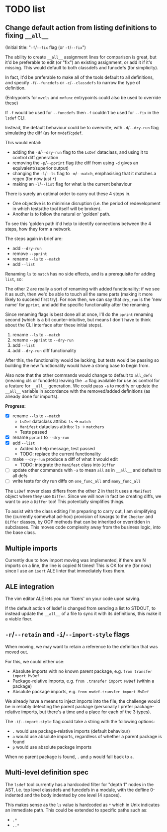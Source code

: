 # TODO list

## Change default action from listing definitions to fixing `__all__`

(Initial title: "`-f`/`--fix` flag (or `-f`/`--fix`")

The ability to create `__all__` assignment lines for comparison is great,
but it'd be preferable to edit (or "fix") an existing assignment, or add it if it's missing.
This would default to both classdefs and funcdefs (for simplicity).

In fact, it'd be preferable to make all of the tools default to all definitions, and specify
`-f`/`--funcdefs` or `-c`/`--classdefs` to narrow the type of definition.

(Entrypoints for `mvcls` and `mvfunc` entrypoints could also be used to override these)

If `-f` would be used for `--funcdefs` then `-f` couldn't be used for `--fix` in the `lsdef` CLI.

Instead, the default behaviour could be to overwrite,
with `-d`/`--dry-run` flag simulating the diff (as for `mvdef`/`cpdef`.

This would entail:

- adding the `-d`/`--dry-run` flag to the `LsDef` dataclass, and using it to control diff generation
- removing the `-p`/`--pprint` flag (the diff from using `-d` gives an equivalent/superior output)
- changing the `-l`/`--ls` flag to `-m`/`--match`, emphasising that it matches a regex (for now just `*`)
- making an `-l`/`--list` flag for what is the current behaviour

There is surely an optimal order to carry out these 4 steps in.

- One objective is to minimise disruption (i.e. the period of redevelopment in which tests/the tool itself will be broken).
- Another is to follow the natural or 'golden' path.

To see this 'golden path it'd help to identify connections between the 4 steps, how they form a network.

The steps again in brief are:

- add `--dry-run`
- remove `--pprint`
- rename `--ls` to `--match`
- add `--list`

Renaming `ls` to `match` has no side effects, and is a prerequisite for adding `list`, so:

The other 2 are really a sort of renaming with added functionality: if we see it as such,
then we'd be able to touch all the same parts (making it more likely to succeed first try).
For now then, we can say that `dry_run` is the 'new name' for `pprint`, and add the specific
functionality after the renaming.

Since renaming flags is best done all at once, I'll do the `pprint` renaming second (which is a bit
counter-intuitive, but means I don't have to think about the CLI interface after these initial steps).

1. rename `--ls` to `--match`
2. rename `--pprint` to `--dry-run`
3. add `--list`
4. add `--dry-run` diff functionality

After this, the functionality would be lacking, but tests would be passing so building the new
functionality would have a strong base to begin from.

Also note that the other commands would change to default to `all_defs` (meaning cls or funcdefs)
leaving the `-a` flag available for use as control for a feature for `__all__` generation.
We could pass `-a` to modify or update the `__all__` variable in accordance with the removed/added
definitions (as already done for imports).

**Progress:**

- [x] rename `--ls` to `--match`
  - `LsDef` dataclass attribs: `ls` -> `match`
  - `Manifest` dataclass attribs: `ls` -> `matchers`
  - Tests passed
- [x] rename `pprint` to `--dry-run`
- [x] add `--list`
  - Added to help message, test passed
  - TODO: replace the current functionality
- [ ] make `--dry-run` produce a diff of what it would edit
  - TODO: integrate the `Manifest` class into `Differ`
- [ ] update other commands with `-a` to mean `all` as in `__all__` and default to all defs
- [ ] write tests for dry run diffs on `one_func_all` and `many_func_all`

The `LsDef` mover class differs from the other 2 in that it uses a `Manifest`
object where they use `Differ`. Since we will now in fact be creating diffs,
we want to use a `Differ` too! This potentially simplifies things.

To assist with the class editing I'm preparing to carry out,
I am simplifying the (currently somewhat ad-hoc) provision of kwargs
to the `Checker` and `Differ` classes,
by OOP methods that can be inherited or overridden in subclasses.
This moves code complexity away from the business logic, into the base class.

## Multiple imports

Currently due to how import moving was implemented,
if there are N imports on a line, the line is copied N times!
This is OK for me (for now) since I use an `isort` ALE linter that
immediately fixes them.

## ALE integration

The vim editor ALE lets you run 'fixers' on your code upon saving.

If the default action of lsdef is changed from sending a list to STDOUT,
to instead update the `__all__` of a file to sync it with its definitions,
this make it a viable fixer.

## `-r`/`--retain` and `-i`/`--import-style` flags

When moving, we may want to retain a reference to the definition that was moved out.

For this, we could either use:

- Absolute imports with no known parent package, e.g. `from transfer import MvDef`
- Package-relative imports, e.g. `from .transfer import MvDef` (within a package)
- Absolute package imports, e.g. `from mvdef.transfer import MvDef`

We already have a means to inject imports into the file, the challenge would be
in reliably detecting the parent package (personally I prefer package-relative imports,
but there's a time and a place for each of the 3 types).

The `-i`/`--import-style` flag could take a string with the following options:

- `.` would use package-relative imports (default behaviour)
- `a` would use absolute imports, regardless of whether a parent package is found
- `p` would use absolute package imports

When no parent package is found, `.` and `p` would fall back to `a`.

## Multi-level definition spec

The `lsdef` tool currently has a hardcoded filter for "depth 1" nodes in the AST,
i.e. top level classdefs and funcdefs in a module, with the defline 0-indented
and the body indented by one level (4 spaces).

This makes sense as the `ls` value is hardcoded as `*` which in Unix indicates
an immediate path. This could be extended to specific paths such as:

- `.*`
- `..*`
